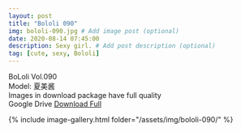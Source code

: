 ```yaml
---
layout: post
title: "Bololi 090"
img: bololi-090.jpg # Add image post (optional)
date: 2020-08-14 07:45:00
description: Sexy girl. # Add post description (optional)
tag: [cute, sexy, Bololi]
---
```

BoLoli Vol.090  
Model: 夏美酱                                                         
Images in download package have full quality                    
Google Drive [Download Full](http://gestyy.com/ewZdhw)

{% include image-gallery.html folder="/assets/img/bololi-090/" %}
